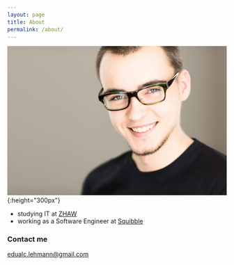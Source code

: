 ```yaml
---
layout: page
title: About
permalink: /about/
---
```


![Claude Lehmann](https://raw.githubusercontent.com/edualc/edualc.github.io/master/images/claude_lehmann.jpg "Claude Lehmann"){:height="300px"}

* studying IT at [ZHAW](http://www.zhaw.ch)
* working as a Software Engineer at [Squibble](http://www.squibble.me)

### Contact me

[edualc.lehmann@gmail.com](mailto:edualc.lehmann@gmail.com)